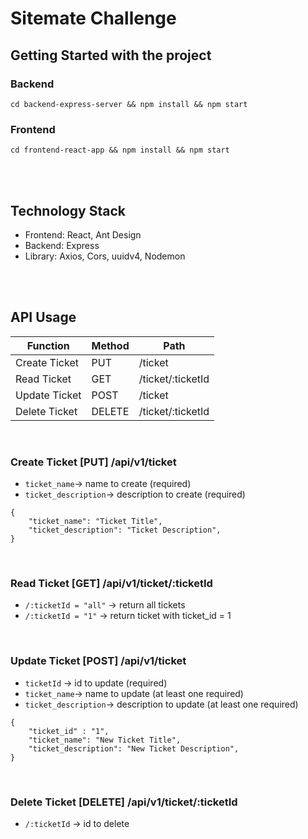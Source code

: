 # Sitemate Challenge

## Getting Started with the project
### Backend
```` 
cd backend-express-server && npm install && npm start
````

### Frontend
```` 
cd frontend-react-app && npm install && npm start
````
<br/><br/>

## Technology Stack
- Frontend: React, Ant Design
- Backend: Express
- Library: Axios, Cors, uuidv4, Nodemon


<br/><br/>
## API Usage
| Function      | Method | Path              |
|---------------|--------|-------------------|
| Create Ticket | PUT    | /ticket           |
| Read Ticket   | GET    | /ticket/:ticketId |
| Update Ticket | POST   | /ticket           |
| Delete Ticket | DELETE | /ticket/:ticketId |
<br/>

### Create Ticket [PUT] /api/v1/ticket
- `ticket_name`-> name to create (required)
- `ticket_description`-> description to create (required)
````
{
    "ticket_name": "Ticket Title",
    "ticket_description": "Ticket Description",
}
````
<br/>

### Read Ticket [GET] /api/v1/ticket/:ticketId
- `/:ticketId = "all"` -> return all tickets
- `/:ticketId = "1"` -> return ticket with ticket_id = 1

<br/>


### Update Ticket [POST] /api/v1/ticket
- `ticketId` -> id to update (required)
- `ticket_name`-> name to update (at least one required)
- `ticket_description`-> description to update (at least one required)

````
{
    "ticket_id" : "1",
    "ticket_name": "New Ticket Title",
    "ticket_description": "New Ticket Description",
}
````
<br/>


### Delete Ticket [DELETE] /api/v1/ticket/:ticketId
- `/:ticketId` -> id to delete
